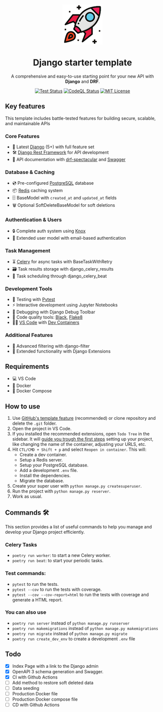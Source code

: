 <div align="center">
    <img src="https://raw.githubusercontent.com/wilfredinni/django-starter-template/refs/heads/main/static/logo.png" data-canonical-src="/logo.png" width="130" height="130" />

# Django starter template

A comprehensive and easy-to-use starting point for your new API with **Django** and **DRF**.

[![Test Status](https://github.com/wilfredinni/django-starter-template/actions/workflows/test.yml/badge.svg)](https://github.com/wilfredinni/django-starter-template/actions/workflows/test.yml)
[![CodeQL Status](https://github.com/wilfredinni/django-starter-template/actions/workflows/github-code-scanning/codeql/badge.svg)](https://github.com/wilfredinni/django-starter-template/actions/workflows/github-code-scanning/codeql)
[![MIT License](https://img.shields.io/badge/license-MIT-blue.svg)](https://github.com/wilfredinni/django-starter-template?tab=MIT-1-ov-file#readme)
</div>

## Key features

This template includes battle-tested features for building secure, scalable, and maintainable APIs

### Core Features
- 🚀 Latest [Django](https://docs.djangoproject.com/en/5.1/) (5+) with full feature set
- 🛠️ [Django Rest Framework](https://www.django-rest-framework.org/) for API development
- 📖 API documentation with [drf-spectacular](https://drf-spectacular.readthedocs.io/) and [Swagger](https://swagger.io/)

### Database & Caching
- 💿 Pre-configured [PostgreSQL](https://www.postgresql.org/) database
- 📦 [Redis](https://redis.io/) caching system
- 🗄️ BaseModel with `created_at` and `updated_at` fields
- 🗑️ Optional SoftDeleteBaseModel for soft deletions

### Authentication & Users
- 🔒 Complete auth system using [Knox](https://jazzband.github.io/django-rest-knox/)
- 🙋 Extended user model with email-based authentication

### Task Management
- ⏳ [Celery](https://docs.celeryq.dev/en/stable/) for async tasks with BaseTaskWithRetry
- 🗃️ Task results storage with django_celery_results
- 📅 Task scheduling through django_celery_beat

### Development Tools
- 🧪 Testing with [Pytest](https://docs.pytest.org/en/stable/)
- ⚡ Interactive development using Jupyter Notebooks
- 🐞 Debugging with Django Debug Toolbar
- 🔧 Code quality tools: [Black](https://black.readthedocs.io/), [Flake8](https://flake8.pycqa.org/)
- 👨‍💻 [VS Code](https://code.visualstudio.com/) with [Dev Containers](https://code.visualstudio.com/docs/devcontainers/containers)

### Additional Features
- 🔽 Advanced filtering with django-filter
- 🧩 Extended functionality with Django Extensions


## Requirements

- 💻 VS Code
- 🐋 Docker
- 🐳 Docker Compose


## How to use

1. Use [GitHub's template feature](https://github.com/new?template_name=django-starter-template&template_owner=wilfredinni) (recommended) or clone repository and delete the `.git` folder.
1. Open the project in VS Code.
1. If you installed the recommended extensions, open `Todo Tree` in the sidebar. It will [guide you trough the first steps](/static/TODO.png) setting up your project, like changing the name of the container, adjusting your URLS, etc.
1. Hit `CTL/CMD + Shift + p` and select `Reopen in container`. This will:
    - Create a dev container.
    - Setup a Redis server.
    - Setup your PostgreSQL database.
    - Add a development `.env` file.
    - Install the dependencies.
    - Migrate the database.
1. Create your super user with `python manage.py createsuperuser`.
1. Run the project with `python manage.py reserver`.
1. Work as usual.

## Commands 🛠️

This section provides a list of useful commands to help you manage and develop your Django project efficiently.

### Celery Tasks

- `poetry run worker`: to start a new Celery worker.
- `poetry run beat`: to start your periodic tasks.

### Test commands:

- `pytest` to run the tests.
- `pytest --cov` to run the tests with coverage.
- `pytest --cov --cov-report=html` to run the tests with coverage and generate a HTML report.

### You can also use

- `poetry run server` instead of `python manage.py runserver`
- `poetry run makemigrations` instead of `python manage.py makemigrations`
- `poetry run migrate` instead of `python manage.py migrate`
- `poetry run create_dev_env` to create a development `.env` file


## Todo

- [x] Index Page with a link to the Django admin
- [x] OpenAPI 3 schema generation and Swagger.
- [x] CI with Github Actions
- [ ] Add method to restore soft deleted data
- [ ] Data seeding
- [ ] Production Docker file
- [ ] Production Docker compose file
- [ ] CD with Github Actions

